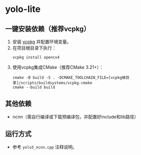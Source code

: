 # yolo-lite

## 一键安装依赖（推荐vcpkg）

1. 安装 [vcpkg](https://github.com/microsoft/vcpkg) 并配置环境变量。
2. 在项目根目录下执行：
   ```
   vcpkg install opencv4
   ```
3. 使用vcpkg集成CMake（推荐CMake 3.21+）：
   ```
   cmake -B build -S . -DCMAKE_TOOLCHAIN_FILE=[vcpkg根目录]/scripts/buildsystems/vcpkg.cmake
   cmake --build build
   ```

## 其他依赖

- ncnn（需自行编译或下载预编译包，并配置好include和lib路径）

## 运行方式

- 参考 `yolo3_ncnn.cpp` 注释说明。